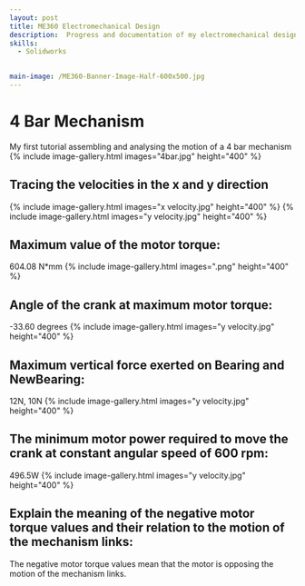 ```yaml
---
layout: post
title: ME360 Electromechanical Design
description:  Progress and documentation of my electromechanical design course.
skills:
  - Solidworks
  

main-image: /ME360-Banner-Image-Half-600x500.jpg
---
```

# 4 Bar Mechanism 
My first tutorial assembling and analysing the motion of a 4 bar mechanism
{% include image-gallery.html images="4bar.jpg" height="400" %}

## Tracing the velocities in the x and y direction
{% include image-gallery.html images="x velocity.jpg" height="400" %}
{% include image-gallery.html images="y velocity.jpg" height="400" %}

## Maximum value of the motor torque: 
604.08 N*mm
{% include image-gallery.html images=".png" height="400" %}

## Angle of the crank at maximum motor torque:
-33.60 degrees
{% include image-gallery.html images="y velocity.jpg" height="400" %}

## Maximum vertical force exerted on Bearing and NewBearing:
12N, 10N
{% include image-gallery.html images="y velocity.jpg" height="400" %}

## The minimum motor power required to move the crank at constant angular speed of 600 rpm: 
496.5W
{% include image-gallery.html images="y velocity.jpg" height="400" %}

## Explain the meaning of the negative motor torque values and their relation to the motion of the mechanism links: 
The negative motor torque values mean that the motor is opposing the motion of the mechanism links. 
